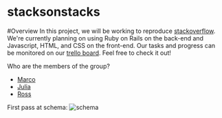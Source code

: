 # stacksonstacks

#Overview
In this project, we will be working to reproduce [stackoverflow](http://stackoverflow.com/). We're currently planning on using Ruby on Rails on the back-end and Javascript, HTML, and CSS on the front-end. Our tasks and progress can be monitored on our [trello board](https://trello.com/b/niwBScqg/the-tin-women). Feel free to check it out!

Who are the members of the group?

* [Marco](https://github.com/mcardacci)
* [Julia](https://github.com/julia-castro)
* [Ross](https://github.com/grapefruitricky)

First pass at schema:
![schema](https://drive.google.com/file/d/0B_cIcskqNEAfMkhVLVBERVVILTA/view?usp=sharing)

